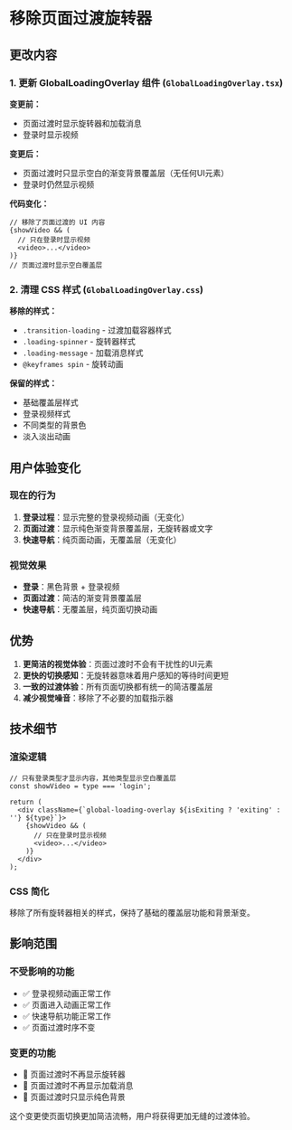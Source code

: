 # 移除页面过渡旋转器

## 更改内容

### 1. 更新 GlobalLoadingOverlay 组件 (`GlobalLoadingOverlay.tsx`)

**变更前：**
- 页面过渡时显示旋转器和加载消息
- 登录时显示视频

**变更后：**
- 页面过渡时只显示空白的渐变背景覆盖层（无任何UI元素）
- 登录时仍然显示视频

**代码变化：**
```tsx
// 移除了页面过渡的 UI 内容
{showVideo && (
  // 只在登录时显示视频
  <video>...</video>
)}
// 页面过渡时显示空白覆盖层
```

### 2. 清理 CSS 样式 (`GlobalLoadingOverlay.css`)

**移除的样式：**
- `.transition-loading` - 过渡加载容器样式
- `.loading-spinner` - 旋转器样式
- `.loading-message` - 加载消息样式
- `@keyframes spin` - 旋转动画

**保留的样式：**
- 基础覆盖层样式
- 登录视频样式
- 不同类型的背景色
- 淡入淡出动画

## 用户体验变化

### 现在的行为
1. **登录过程**：显示完整的登录视频动画（无变化）
2. **页面过渡**：显示纯色渐变背景覆盖层，无旋转器或文字
3. **快速导航**：纯页面动画，无覆盖层（无变化）

### 视觉效果
- **登录**：黑色背景 + 登录视频
- **页面过渡**：简洁的渐变背景覆盖层
- **快速导航**：无覆盖层，纯页面切换动画

## 优势

1. **更简洁的视觉体验**：页面过渡时不会有干扰性的UI元素
2. **更快的切换感知**：无旋转器意味着用户感知的等待时间更短
3. **一致的过渡体验**：所有页面切换都有统一的简洁覆盖层
4. **减少视觉噪音**：移除了不必要的加载指示器

## 技术细节

### 渲染逻辑
```tsx
// 只有登录类型才显示内容，其他类型显示空白覆盖层
const showVideo = type === 'login';

return (
  <div className={`global-loading-overlay ${isExiting ? 'exiting' : ''} ${type}`}>
    {showVideo && (
      // 只在登录时显示视频
      <video>...</video>
    )}
  </div>
);
```

### CSS 简化
移除了所有旋转器相关的样式，保持了基础的覆盖层功能和背景渐变。

## 影响范围

### 不受影响的功能
- ✅ 登录视频动画正常工作
- ✅ 页面进入动画正常工作
- ✅ 快速导航功能正常工作
- ✅ 页面过渡时序不变

### 变更的功能
- 🔄 页面过渡时不再显示旋转器
- 🔄 页面过渡时不再显示加载消息
- 🔄 页面过渡时只显示纯色背景

这个变更使页面切换更加简洁流畅，用户将获得更加无缝的过渡体验。

